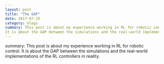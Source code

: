 ```yaml
---
layout: post
title: "The GAP"
date: 2017-07-25
category: blogs
summary: This post is about my experience working in RL for robotic control.
It is about the GAP between the simulations and the real-world implementations of the RL controllers in reality.
---
```


summary: This post is about my experience working in RL for robotic control.
It is about the GAP between the simulations and the real-world implementations of the RL controllers in reality.

